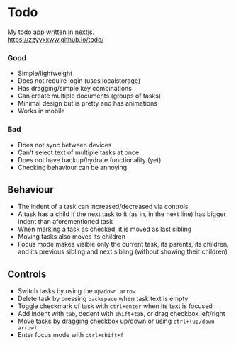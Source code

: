 # Todo

My todo app written in nextjs.  
https://zzyyxxww.github.io/todo/

### Good
* Simple/lightweight
* Does not require login (uses localstorage)
* Has dragging/simple key combinations
* Can create multiple documents (groups of tasks)
* Minimal design but is pretty and has animations
* Works in mobile

### Bad
* Does not sync between devices
* Can't select text of multiple tasks at once
* Does not have backup/hydrate functionality (yet)
* Checking behaviour can be annoying

## Behaviour

* The indent of a task can increased/decreased via controls
* A task has a child if the next task to it (as in, in the next line) has bigger indent than aforementioned task
* When marking a task as checked, it is moved as last sibling
* Moving tasks also moves its children
* Focus mode makes visible only the current task, its parents, its children, and its previous sibling and next sibling (without showing their children)

## Controls

* Switch tasks by using the `up/down arrow`
* Delete task by pressing `backspace` when task text is empty
* Toggle checkmark of task with `ctrl+enter` when its text is focused
* Add indent with `tab`, dedent with `shift+tab`, or drag checkbox left/right
* Move tasks by dragging checkbox up/down or using `ctrl+(up/down arrow)`
* Enter focus mode with `ctrl+shift+f`
